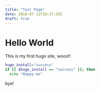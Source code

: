 ```yaml
---
title: "Test Page"
date: 2018-07-12T10:17:29Z
draft: true
---
```


# Hello World

This is my first hugo site, wooo!!

```bash
hugo_install="success"
if [[ $hugo_install == "success" ]]; then
  echo "Happy me"
```

bye!

